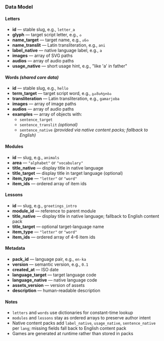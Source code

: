 ### Data Model

#### Letters
- **id** — stable slug, e.g., `letter_a`
- **glyph** — target script letter, e.g., `ა`
- **name_target** — target name, e.g., `ანი`
- **name_translit** — Latin transliteration, e.g., `ani`
- **label_native** — native language label, e.g., `a`
- **images** — array of SVG paths
- **audios** — array of audio paths
- **usage_native** — short usage hint, e.g., "like 'a' in father"

#### Words *(shared core data)*
- **id** — stable slug, e.g., `hello`
- **term_target** — target script word, e.g., `გამარჯობა`
- **transliteration** — Latin transliteration, e.g., `gamarjoba`
- **images** — array of image paths
- **audios** — array of audio paths
- **examples** — array of objects with:
  - `sentence_target`
  - `sentence_translit` *(optional)*
  - `sentence_native` *(provided via native content packs; fallback to English)*

#### Modules
- **id** — slug, e.g., `animals`
- **area** — `"alphabet"` or `"vocabulary"`
- **title_native** — display title in native language
- **title_target** — display title in target language (optional)
- **item_type** — `"letter"` or `"word"`
- **item_ids** — ordered array of item ids

#### Lessons
- **id** — slug, e.g., `greetings_intro`
- **module_id** — reference to parent module
- **title_native** — display title in native language; fallback to English content pack
- **title_target** — optional target-language name
- **item_type** — `"letter"` or `"word"`
- **item_ids** — ordered array of 4–6 item ids

#### Metadata
- **pack_id** — language pair, e.g., `en-ka`
- **version** — semantic version, e.g., `0.1`
- **created_at** — ISO date
- **language_target** — target language code
- **language_native** — native language code
- **assets_version** — version of assets
- **description** — human-readable description

#### Notes
- `letters` and `words` use dictionaries for constant-time lookup
- `modules` and `lessons` stay as ordered arrays to preserve author intent
- Native content packs add `label_native`, `usage_native`, `sentence_native` per `lang`; missing fields fall back to English content pack
- Games are generated at runtime rather than stored in packs
